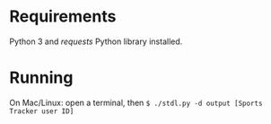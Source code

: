 # Requirements
Python 3 and _requests_ Python library installed.

# Running
On Mac/Linux: open a terminal, then
`$ ./stdl.py -d output [Sports Tracker user ID]`
